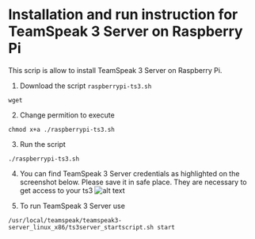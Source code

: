 # Installation and run instruction for TeamSpeak 3 Server on Raspberry Pi
This scrip is allow to install TeamSpeak 3 Server on Raspberry Pi.

1. Download the script `raspberrypi-ts3.sh`
```
wget 
```

2. Change permition to execute
```
chmod x+a ./raspberrypi-ts3.sh
```

3. Run the script
```
./raspberrypi-ts3.sh
```

4. You can find TeamSpeak 3 Server credentials as highlighted on the screenshot below. Please save it in safe place. They are necessary to get access to your ts3
![alt text](https://eltechs.com/wp-content/uploads/2017/02/Teamspeak-3-Server-on-Raspberry-Pi_950-compressed1.jpg "TeamSpeak 3 Server Credentials")

5. To run TeamSpeak 3 Server use
```
/usr/local/teamspeak/teamspeak3-server_linux_x86/ts3server_startscript.sh start
```

